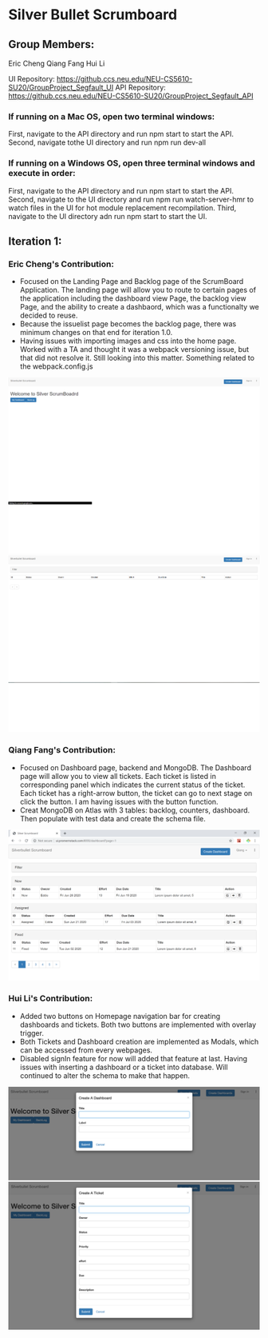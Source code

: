 # Silver Bullet Scrumboard 
## Group Members:
Eric Cheng
Qiang Fang
Hui Li

UI Repository: https://github.ccs.neu.edu/NEU-CS5610-SU20/GroupProject_Segfault_UI
API Repository: https://github.ccs.neu.edu/NEU-CS5610-SU20/GroupProject_Segfault_API

### If running on a Mac OS, open two terminal windows:
First, navigate to the API directory and run npm start to start the API.
Second, navigate tothe UI directory and run npm run dev-all
### If running on a Windows OS, open three terminal windows and execute in order:
First, navigate to the API directory and run npm start to start the API.
Second, navigate to the UI directory and run npm run watch-server-hmr to watch files in the UI for hot module replacement recompilation.
Third, navigate to the UI directory adn run npm start to start the UI.

## Iteration 1:
### Eric Cheng's Contribution: 
- Focused on the Landing Page and Backlog page of the ScrumBoard Application. The landing page will allow you to route to certain pages of the application including the dashboard view Page, the backlog view Page, and the ability to create a dashbaord, which was a functionalty we decided to reuse. 
- Because the issuelist page becomes the backlog page, there was minimum changes on that end for iteration 1.0. 
- Having issues with importing images and css into the home page. Worked with a TA and thought it was a webpack versioning issue, but that did not resolve it. Still looking into this matter. Something related to the webpack.config.js

![Home](/images/Home.png)
![Backlog](/images/BackLog.png)

### Qiang Fang's Contribution: 
- Focused on Dashboard page, backend and MongoDB. The Dashboard page will allow you to view all tickets. Each ticket is listed in corresponding panel which indicates the current status of the ticket. Each ticket has a right-arrow button, the ticket can go to next stage on click the button. I am having issues with the button function.
- Creat MongoDB on Atlas with 3 tables: backlog, counters, dashboard. Then populate with test data and create the schema file.

![Dashboard](/images/Dashboard.png)

### Hui Li's Contribution: 
- Added two buttons on Homepage navigation bar for creating dashboards and tickets. Both two buttons are implemented with overlay trigger.
- Both Tickets and Dashboard creation are implemented as Modals, which can be accessed from every webpages.
- Disabled signIn feature for now will added that feature at last. Having issues with inserting a dashboard or a ticket into database. Will continued to alter the schema to make that happen.

![dashboardModal](/images/dashboardModal.png)
![ticketModal](/images/ticketModal.png)
